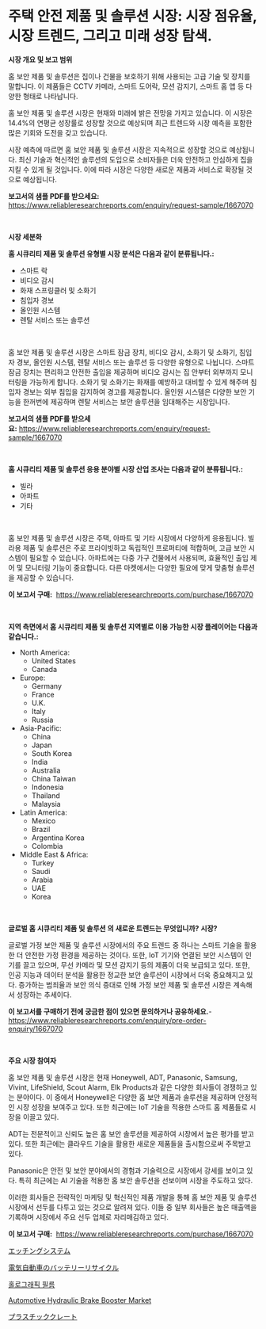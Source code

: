 <p><h1>주택 안전 제품 및 솔루션 시장: 시장 점유율, 시장 트렌드, 그리고 미래 성장 탐색.</h1></p><p><strong>시장 개요 및 보고 범위</strong></p>
<p><p>홈 보안 제품 및 솔루션은 집이나 건물을 보호하기 위해 사용되는 고급 기술 및 장치를 말합니다. 이 제품들은 CCTV 카메라, 스마트 도어락, 모션 감지기, 스마트 홈 앱 등 다양한 형태로 나타납니다. </p><p>홈 보안 제품 및 솔루션 시장은 현재와 미래에 밝은 전망을 가지고 있습니다. 이 시장은 14.4%의 연평균 성장률로 성장할 것으로 예상되며 최근 트렌드와 시장 예측을 포함한 많은 기회와 도전을 갖고 있습니다. </p><p>시장 예측에 따르면 홈 보안 제품 및 솔루션 시장은 지속적으로 성장할 것으로 예상됩니다. 최신 기술과 혁신적인 솔루션의 도입으로 소비자들은 더욱 안전하고 안심하게 집을 지킬 수 있게 될 것입니다. 이에 따라 시장은 다양한 새로운 제품과 서비스로 확장될 것으로 예상됩니다.</p></p>
<p><strong>보고서의 샘플 PDF를 받으세요:</strong> <a href="https://www.reliableresearchreports.com/enquiry/request-sample/1667070">https://www.reliableresearchreports.com/enquiry/request-sample/1667070</a></p>
<p>&nbsp;</p>
<p><strong>시장 세분화</strong></p>
<p><strong>홈 시큐리티 제품 및 솔루션 유형별 시장 분석은 다음과 같이 분류됩니다.:</strong></p>
<p><ul><li>스마트 락</li><li>비디오 감시</li><li>화재 스프링클러 및 소화기</li><li>침입자 경보</li><li>올인원 시스템</li><li>렌탈 서비스 또는 솔루션</li></ul></p>
<p>&nbsp;</p>
<p><p>홈 보안 제품 및 솔루션 시장은 스마트 잠금 장치, 비디오 감시, 소화기 및 소화기, 침입자 경보, 올인원 시스템, 렌탈 서비스 또는 솔루션 등 다양한 유형으로 나뉩니다. 스마트 잠금 장치는 편리하고 안전한 출입을 제공하며 비디오 감시는 집 안부터 외부까지 모니터링을 가능하게 합니다. 소화기 및 소화기는 화재를 예방하고 대비할 수 있게 해주며 침입자 경보는 외부 침입을 감지하여 경고를 제공합니다. 올인원 시스템은 다양한 보안 기능을 한꺼번에 제공하며 렌탈 서비스는 보안 솔루션을 임대해주는 시장입니다.</p></p>
<p><strong>보고서의 샘플 PDF를 받으세요:</strong>&nbsp;<a href="https://www.reliableresearchreports.com/enquiry/request-sample/1667070">https://www.reliableresearchreports.com/enquiry/request-sample/1667070</a></p>
<p>&nbsp;</p>
<p><strong> 홈 시큐리티 제품 및 솔루션 응용 분야별 시장 산업 조사는 다음과 같이 분류됩니다.:</strong></p>
<p><ul><li>빌라</li><li>아파트</li><li>기타</li></ul></p>
<p>&nbsp;</p>
<p><p>홈 보안 제품 및 솔루션 시장은 주택, 아파트 및 기타 시장에서 다양하게 응용됩니다. 빌라용 제품 및 솔루션은 주로 프라이빗하고 독립적인 프로퍼티에 적합하며, 고급 보안 시스템이 필요할 수 있습니다. 아파트에는 다중 가구 건물에서 사용되며, 효율적인 출입 제어 및 모니터링 기능이 중요합니다. 다른 마켓에서는 다양한 필요에 맞게 맞춤형 솔루션을 제공할 수 있습니다.</p></p>
<p><strong>이 보고서 구매:</strong>&nbsp; <a href="https://www.reliableresearchreports.com/purchase/1667070">https://www.reliableresearchreports.com/purchase/1667070</a></p>
<p>&nbsp;</p>
<p><strong>지역 측면에서 홈 시큐리티 제품 및 솔루션 지역별로 이용 가능한 시장 플레이어는 다음과 같습니다.:</strong></p>
<p><ul>
    <li>
        North America:
        <ul>
            <li>United States</li>
            <li>Canada</li>
        </ul>
    </li>
    <li>
        Europe:
        <ul>
            <li>Germany</li>
            <li>France</li>
            <li>U.K.</li>
            <li>Italy</li>
            <li>Russia</li>
        </ul>
    </li>
    <li>
        Asia-Pacific:
        <ul>
            <li>China</li>
            <li>Japan</li>
            <li>South Korea</li>
            <li>India</li>
            <li>Australia</li>
            <li>China Taiwan</li>
            <li>Indonesia</li>
            <li>Thailand</li>
            <li>Malaysia</li>
        </ul>
    </li>
    <li>
        Latin America:
        <ul>
            <li>Mexico</li>
            <li>Brazil</li>
            <li>Argentina Korea</li>
            <li>Colombia</li>
        </ul>
    </li>
    <li>
        Middle East & Africa:
        <ul>
            <li>Turkey</li>
            <li>Saudi</li>
            <li>Arabia</li>
            <li>UAE</li>
            <li>Korea</li>
        </ul>
    </li>
    </ul></p>
<p>&nbsp;</p>
<p><strong>글로벌 홈 시큐리티 제품 및 솔루션 의 새로운 트렌드는 무엇입니까? 시장?</strong></p>
<p><p>글로벌 가정 보안 제품 및 솔루션 시장에서의 주요 트렌드 중 하나는 스마트 기술을 활용한 더 안전한 가정 환경을 제공하는 것이다. 또한, IoT 기기와 연결된 보안 시스템이 인기를 끌고 있으며, 무선 카메라 및 모션 감지기 등의 제품이 더욱 보급되고 있다. 또한, 인공 지능과 데이터 분석을 활용한 정교한 보안 솔루션이 시장에서 더욱 중요해지고 있다. 증가하는 범죄율과 보안 의식 증대로 인해 가정 보안 제품 및 솔루션 시장은 계속해서 성장하는 추세이다.</p></p>
<p><strong>이 보고서를 구매하기 전에 궁금한 점이 있으면 문의하거나 공유하세요.</strong>- <a href="https://www.reliableresearchreports.com/enquiry/pre-order-enquiry/1667070">https://www.reliableresearchreports.com/enquiry/pre-order-enquiry/1667070</a></p>
<p>&nbsp;</p>
<p><strong>주요 시장 참여자</strong></p>
<p><p>홈 보안 제품 및 솔루션 시장은 현재 Honeywell, ADT, Panasonic, Samsung, Vivint, LifeShield, Scout Alarm, Elk Products과 같은 다양한 회사들이 경쟁하고 있는 분야이다. 이 중에서 Honeywell은 다양한 홈 보안 제품과 솔루션을 제공하며 안정적인 시장 성장을 보여주고 있다. 또한 최근에는 IoT 기술을 적용한 스마트 홈 제품들로 시장을 이끌고 있다.</p><p>ADT는 전문적이고 신뢰도 높은 홈 보안 솔루션을 제공하여 시장에서 높은 평가를 받고 있다. 또한 최근에는 클라우드 기술을 활용한 새로운 제품들을 출시함으로써 주목받고 있다.</p><p>Panasonic은 안전 및 보안 분야에서의 경험과 기술력으로 시장에서 강세를 보이고 있다. 특히 최근에는 AI 기술을 적용한 홈 보안 솔루션을 선보이며 시장을 주도하고 있다.</p><p>이러한 회사들은 전략적인 마케팅 및 혁신적인 제품 개발을 통해 홈 보안 제품 및 솔루션 시장에서 선두를 다투고 있는 것으로 알려져 있다. 이들 중 일부 회사들은 높은 매출액을 기록하며 시장에서 주요 선두 업체로 자리매김하고 있다.</p></p>
<p><strong>이 보고서 구매:</strong>&nbsp;&nbsp;<a href="https://www.reliableresearchreports.com/purchase/1667070">https://www.reliableresearchreports.com/purchase/1667070</a></p>
<p><p><a href="https://medium.com/@jacksonwiza1924/%E3%82%A8%E3%83%83%E3%83%81%E3%83%B3%E3%82%B0%E3%82%B7%E3%82%B9%E3%83%86%E3%83%A0%E5%B8%82%E5%A0%B4-%E3%82%BF%E3%82%A4%E3%83%97-%E3%82%A2%E3%83%97%E3%83%AA%E3%82%B1%E3%83%BC%E3%82%B7%E3%83%A7%E3%83%B3-%E5%9C%B0%E7%90%86%E3%81%AB%E3%82%88%E3%82%8B%E5%8C%85%E6%8B%AC%E7%9A%84%E3%81%AA%E8%A9%95%E4%BE%A1-6d9040ab91c5">エッチングシステム</a></p><p><a href="https://medium.com/@carlieshields/%E9%9B%BB%E6%B0%97%E8%87%AA%E5%8B%95%E8%BB%8A%E3%83%90%E3%83%83%E3%83%86%E3%83%AA%E3%83%BC%E3%81%AE%E3%83%AA%E3%82%B5%E3%82%A4%E3%82%AF%E3%83%AB%E5%B8%82%E5%A0%B4-%E7%AB%B6%E4%BA%89%E5%88%86%E6%9E%90-%E5%B8%82%E5%A0%B4%E5%8B%95%E5%90%91-2031%E5%B9%B4%E3%81%BE%E3%81%A7%E3%81%AE%E4%BA%88%E6%B8%AC-03c5015215bf">電気自動車のバッテリーリサイクル</a></p><p><a href="https://github.com/Howaoole34545/Market-Research-Report-List-1/blob/main/481668514388.md">홀로그래픽 필름</a></p><p><a href="https://issuu.com/reportprime-2/docs/automotive-hydraulic-brake-booster-market-size-203">Automotive Hydraulic Brake Booster Market</a></p><p><a href="https://github.com/AaronVargas43/Market-Research-Report-List-1/blob/main/388183015723.md">プラスチッククレート</a></p></p>
